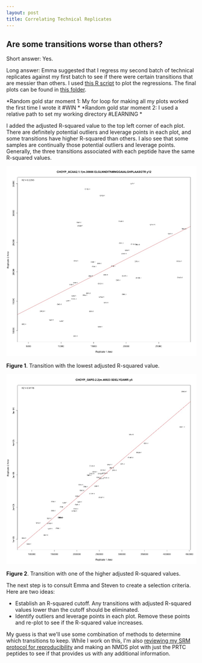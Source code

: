 ```yaml
---
layout: post
title: Correlating Technical Replicates
---
```


## Are some transitions worse than others?

Short answer: 
Yes.

Long answer:
Emma suggested that I regress my second batch of technical replicates against my first batch to see if there were certain transitions that are messier than others. I used [this R script](https://github.com/RobertsLab/project-oyster-oa/blob/master/analyses/DNR_SRM_20170902/2017-10-10-Troubleshooting/2017-10-10-Transition-Replicate-Correlations/2017-10-10-Correlating-Transitions-in-Technical-Replicates.R) to plot the regressions. The final plots can be found in [this folder](https://github.com/RobertsLab/project-oyster-oa/tree/master/analyses/DNR_SRM_20170902/2017-10-10-Troubleshooting/2017-10-10-Transition-Replicate-Correlations).

*Random gold star moment 1: My for loop for making all my plots worked the first time I wrote it #WIN *
*Random gold star moment 2: I used a relative path to set my working directory #LEARNING *

I added the adjusted R-squared value to the top left corner of each plot. There are definitely potential outliers and leverage points in each plot, and some transitions have higher R-squared than others. I also see that some samples are continually those potential outliers and leverage points. Generally, the three transitions associated with each peptide have the same R-squared values.

![bad-R](https://raw.githubusercontent.com/RobertsLab/project-oyster-oa/master/analyses/DNR_SRM_20170902/2017-10-10-Troubleshooting/2017-10-10-Transition-Replicate-Correlations/CHOYP_ACAA2.1.1%7Cm.30666%20ELGLNNDITNMNGGAIALGHPLAASGTR%20y12%20.jpeg)

**Figure 1**. Transition with the lowest adjusted R-squared value.

![good-R](https://raw.githubusercontent.com/RobertsLab/project-oyster-oa/master/analyses/DNR_SRM_20170902/2017-10-10-Troubleshooting/2017-10-10-Transition-Replicate-Correlations/CHOYP_G6PD.2.2%7Cm.46923%20SDELYEAWR%20y5%20.jpeg)

**Figure 2**. Transition with one of the higher adjusted R-squared values.

The next step is to consult Emma and Steven to create a selection criteria. Here are two ideas:

- Establish an R-squared cutoff. Any transitions with adjusted R-squared values lower than the cutoff should be eliminated.
- Identify outliers and leverage points in each plot. Remove these points and re-plot to see if the R-squared value increases.

My guess is that we'll use some combination of methods to determine which transitions to keep. While I work on this, I'm also [reviewing my SRM protocol for reproducibility](https://yaaminiv.github.io/Reproducible-SRM-Analysis/) and making an NMDS plot with just the PRTC peptides to see if that provides us with any additional information.
